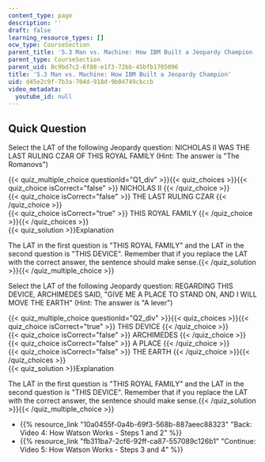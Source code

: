 ```yaml
---
content_type: page
description: ''
draft: false
learning_resource_types: []
ocw_type: CourseSection
parent_title: '5.3 Man vs. Machine: How IBM Built a Jeopardy Champion '
parent_type: CourseSection
parent_uid: 0c9bd7c2-6f88-e1f3-72bb-45bfb1705096
title: '5.3 Man vs. Machine: How IBM Built a Jeopardy Champion'
uid: d45e2c9f-7b3a-704d-918d-9b04749cbccb
video_metadata:
  youtube_id: null
---
```

## Quick Question

Select the LAT of the following Jeopardy question: NICHOLAS II WAS THE LAST RULING CZAR OF THIS ROYAL FAMILY (Hint: The answer is "The Romanovs")

{{< quiz_multiple_choice questionId="Q1_div" >}}{{< quiz_choices >}}{{< quiz_choice isCorrect="false" >}} NICHOLAS II {{< /quiz_choice >}}  
{{< quiz_choice isCorrect="false" >}} THE LAST RULING CZAR {{< /quiz_choice >}}  
{{< quiz_choice isCorrect="true" >}} THIS ROYAL FAMILY {{< /quiz_choice >}}{{< /quiz_choices >}}  
{{< quiz_solution >}}Explanation

The LAT in the first question is "THIS ROYAL FAMILY" and the LAT in the second question is "THIS DEVICE". Remember that if you replace the LAT with the correct answer, the sentence should make sense.{{< /quiz_solution >}}{{< /quiz_multiple_choice >}}

Select the LAT of the following Jeopardy question: REGARDING THIS DEVICE, ARCHIMEDES SAID, "GIVE ME A PLACE TO STAND ON, AND I WILL MOVE THE EARTH" (Hint: The answer is "A lever")

{{< quiz_multiple_choice questionId="Q2_div" >}}{{< quiz_choices >}}{{< quiz_choice isCorrect="true" >}} THIS DEVICE {{< /quiz_choice >}}  
{{< quiz_choice isCorrect="false" >}} ARCHIMEDES {{< /quiz_choice >}}  
{{< quiz_choice isCorrect="false" >}} A PLACE {{< /quiz_choice >}}  
{{< quiz_choice isCorrect="false" >}} THE EARTH {{< /quiz_choice >}}{{< /quiz_choices >}}  
{{< quiz_solution >}}Explanation

The LAT in the first question is "THIS ROYAL FAMILY" and the LAT in the second question is "THIS DEVICE". Remember that if you replace the LAT with the correct answer, the sentence should make sense.{{< /quiz_solution >}}{{< /quiz_multiple_choice >}}

- {{% resource_link "10a0455f-0a4b-69f3-568b-887aeec88323" "Back: Video 4: How Watson Works - Steps 1 and 2" %}}
- {{% resource_link "fb311ba7-2cf6-92ff-ca87-557089c126b1" "Continue: Video 5: How Watson Works - Steps 3 and 4" %}}